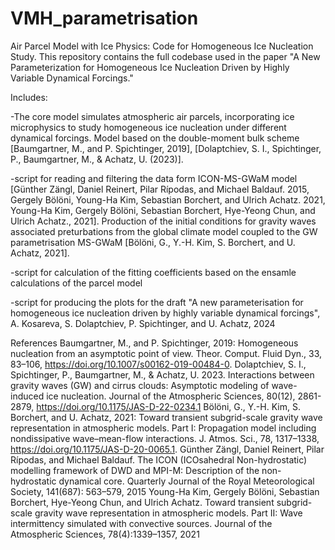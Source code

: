 # VMH_parametrisation
Air Parcel Model with Ice Physics: Code for Homogeneous Ice Nucleation Study.
This repository contains the full codebase used in the paper "A New Parameterization for Homogeneous Ice Nucleation Driven by Highly Variable Dynamical Forcings."

Includes:

-The core model simulates atmospheric air parcels, incorporating ice microphysics to study homogeneous ice nucleation under different dynamical forcings. Model based on the double-moment bulk scheme [Baumgartner, M., and P. Spichtinger, 2019], [Dolaptchiev, S. I., Spichtinger, P., Baumgartner, M., & Achatz, U. (2023)]. 

-script for reading and filtering the data form ICON-MS-GWaM model [Günther Zängl, Daniel Reinert, Pilar Rípodas, and Michael Baldauf. 2015, Gergely Bölöni, Young-Ha Kim, Sebastian Borchert, and Ulrich Achatz. 2021, Young-Ha Kim, Gergely Bölöni, Sebastian Borchert, Hye-Yeong Chun, and Ulrich Achatz., 2021]. Production of the initial conditions for gravity waves associated preturbations from the global climate model coupled to the GW parametrisation MS-GWaM [Bölöni, G., Y.-H. Kim, S. Borchert, and U. Achatz, 2021].  

-script for calculation of the fitting coefficients based on the ensamle calculations of the parcel model

-script for producing the plots for the draft "A new parameterisation for homogeneous ice nucleation driven by highly variable dynamical forcings", A. Kosareva, S. Dolaptchiev, P. Spichtinger, and U. Achatz, 2024


References
Baumgartner, M., and P. Spichtinger, 2019: Homogeneous nucleation from an asymptotic point of view. Theor. Comput. Fluid Dyn., 33, 83–106, https://doi.org/10.1007/s00162-019-00484-0.
Dolaptchiev, S. I., Spichtinger, P., Baumgartner, M., & Achatz, U. 2023. Interactions between gravity waves (GW) and cirrus clouds: Asymptotic modeling of wave-induced ice nucleation. Journal of the Atmospheric Sciences, 80(12), 2861-2879, https://doi.org/10.1175/JAS-D-22-0234.1
Bölöni, G., Y.-H. Kim, S. Borchert, and U. Achatz, 2021: Toward transient subgrid-scale gravity wave representation in atmospheric models. Part I: Propagation model including nondissipative wave–mean-flow interactions. J. Atmos. Sci., 78, 1317–1338, https://doi.org/10.1175/JAS-D-20-0065.1.
Günther Zängl, Daniel Reinert, Pilar Rípodas, and Michael Baldauf. The ICON (ICOsahedral Non-hydrostatic) modelling framework of
DWD and MPI-M: Description of the non-hydrostatic dynamical core. Quarterly Journal of the Royal Meteorological Society, 141(687):
563–579, 2015
Young-Ha Kim, Gergely Bölöni, Sebastian Borchert, Hye-Yeong Chun, and Ulrich Achatz. Toward transient subgrid-scale gravity wave
representation in atmospheric models. Part II: Wave intermittency simulated with convective sources. Journal of the Atmospheric Sciences,
78(4):1339–1357, 2021
